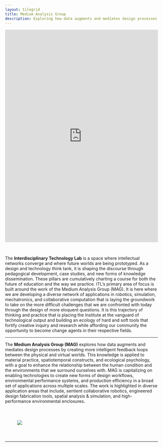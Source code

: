 ```yaml
---
layout: tilegrid
title: Medium Analysis Group
description: Exploring how data augments and mediates design processes by creating more intelligent feedback loops between the physical and virtual worlds. 
---
```


<iframe allowfullscreen="true" frameBorder="0" width="100%" height="700px" src="https://momento360.com/e/u/c39b974011b344cca1cbbffba7fe2883?utm_campaign=embed&utm_source=other&utm_medium=other&heading=0&pitch=0&field-of-view=75" style="padding-bottom: 30px"></iframe>

The **Interdisciplinary Technology Lab** is a space where intellectual networks converge and where future worlds are being prototyped. As a design and technology think tank, it is shaping the discourse through pedagogical development, case studies, and new forms of knowledge dissemination. These pillars are cumulatively charting a course for both the future of education and the way we practice. ITL’s primary area of focus is built around the work of the Medium Analysis Group (MAG). It is here where we are developing a diverse network of applications in robotics, simulation, mechatronics, and collaborative computation that is laying the groundwork to take on the more difficult challenges that we are confronted with today through the design of more eloquent questions. It is this trajectory of thinking and practice that is placing the Institute at the vanguard of technological output and building an ecology of hard and soft tools that fortify creative inquiry and research while affording our community the opportunity to become change agents in their respective fields.

<hr class="homebreak">

The **Medium Analysis Group (MAG)** explores how data augments and mediates design processes by creating more intelligent feedback loops between the physical and virtual worlds. This knowledge is applied to material practice, spatiotemporal constructs, and ecological psychology, with a goal to enhance the relationship between the human condition and the environments that we surround ourselves with. MAG is capitalizing on enabling technologies to create new forms of design workflows,  environmental performance systems, and production efficiency in a broad set of applications across multiple scales. The work is highlighted in diverse application areas that include, sentient collaborative robotics, engineered design fabrication tools, spatial analysis & simulation, and high-performance environmental enclosures.

<img src="{{ BASE_PATH }}/MAG/assets/images/home/workflow_dg.jpg" style="padding: 40px;">

<hr class="homebreak">



